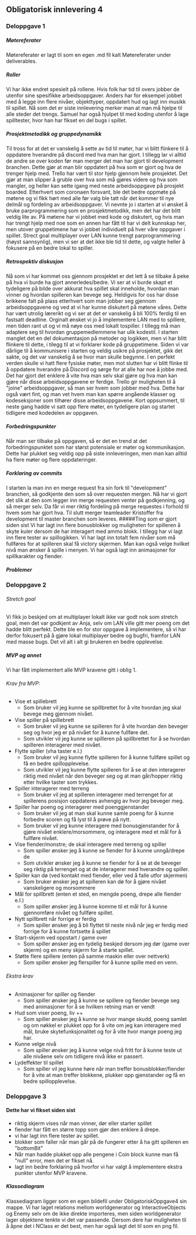 ## Obligatorisk innlevering 4

### Deloppgave 1

##### Møtereferater
Møtereferater er lagt til som en egen .md fil kalt Møtereferater under deliverables.

##### Roller
Vi har ikke endret spesielt på rollene. Hvis folk har tid til overs jobber de 
utenfor sine spesifikke arbeidsoppgaver. Anders har for eksempel jobbet med 
å legge inn flere nivåer, objekttyper, oppdatert hud og lagt inn musikk til spillet.
Nå som det er siste innlevering merker man at man må hjelpe til alle steder det trengs.
Samuel har også hjulpet til med koding utenfor å lage spilltester, hvor han har fikset en del bugs i spillet.


##### Prosjektmetodikk og gruppedynamikk
Til tross for at det er vanskelig å sette av tid til møter, har vi blitt flinkere til
å oppdatere hverandre på discord med hva man har gjort. I tillegg lar vi alltid
de andre se over koden før man merger det man har gjort til development branchen.
Dette gjør at man blir oppdatert på hva som er gjort og hva de trenger hjelp med.
Trello har vært til stor hjelp gjennom hele prosjektet. Det gjør at man slipper å gruble over hva 
som må gjøres videre og hva som mangler, og heller kan sette igang med neste arbeidsoppgave på prosjekt boarded.
Etterhvert som coronaen forsvant, ble det bedre oppmøte på møtene og vi fikk hørt med alle før
valg ble tatt når det kommer til nye delmål og fordeling av arbeidsoppgaver. Vi nevnte
jo i starten at vi ønsket å bruke parprogrammering som en prosjektmetodikk, men det har det blitt
veldig lite av. På møtene har vi jobbet med kode og diskutert, og hvis man har trengt hjelp med noe som en annen har fått til
har vi delt kunnskap her, men utover gruppetimene har vi jobbet individuelt på hver våre oppgaver i spillet.
Strect goal multiplayer over LAN kunne trengt parprogrammering (høyst sannsynlig), men vi ser at det ikke ble tid til dette, og valgte
heller å fokusere på en bedre lokal to spiller.

##### Retrospektiv diskusjon
Nå som vi har kommet oss gjennom prosjektet er det lett å se tilbake å peke på hva vi burde
ha gjort annerledes/bedre. Vi ser at vi burde skapt et tydeligere på bilde over akkurat hva spillet
skal inneholde, hvordan man vinner og hvordan spilleren kan bevege seg. Heldigvis for oss har disse brikkene
falt på plass etterhvert som man jobber seg gjennom arbeidsoppgavene og ved at vi har kunne diskutert på møtene våres.
Dette har vært utrolig lærerikt og vi ser at det er vanskelig å bli 100% ferdig til en fastsatt deadline.
Orginalt ønsket vi jo å implementere LAN med to spillere, men tiden rant ut og vi må nøye oss med lokalt tospiller. 
I tillegg må man adaptere seg til hvordan gruppemedlemmene har ulik kodestil. I starten manglet det en del dokumentasjon
på metoder og logikken, men vi har blitt flinkere til dette, i tilegg til at vi forklarer kode på gruppetimene.
Siden vi var dårlige til å kommunisere i starten og veldig usikre på prosjektet, gikk det sakte, og det var vanskelig å se hvor
man skulle begynne. I en perfekt verden skulle vi hatt flere fysiske møter, men mot slutten har vi blitt flinke til 
å oppdatere hverandre på Discord og sørge for at alle har noe å jobbe med. Det har gjort det enklere å vite hva man selv skal gjøre
og hva man kan gjøre når disse arbeidsoppgavene er ferdige. Trello gir muligheten til å "joine" arbeidsoppgaver, så man ser hvem som jobber med hva.
Dette har også vært fint, og man vet hvem man kan spørre angående klasser og kodeseksjoner som tilhører disse arbeidsoppgavene.
Kort oppsummert, til neste gang hadde vi satt opp flere møter, en tydeligere plan og startet tidligere med kodedelen av oppgaven.

##### Forbedringspunkter
Når man ser tilbake på oppgaven, så er det en trend at det forbedringspunktet som
har størst potensiale er møter og kommunikasjon. Dette har plukket seg veldig opp på siste innleveringen, men 
man kan alltid ha flere møter og flere oppdateringer.

##### Forklaring av commits

I starten la man inn en merge request fra sin fork til "development" branchen, så godkjente 
den som så over requesten mergen. Nå har vi gjort det slik at den som legger inn merge requesten
venter på godkjenning, og så merger selv. Da får vi mer riktig fordeling på merge requestes i forhold
til hvem som har gjort hva. Til slutt merger teamleader Kristoffer fra development til master branchen som leveres.
#####Ting som er gjort siden sist
Vi har lagt inn flere bonusblokker og muligheten for spilleren å skyte kuler dersom de har interagert med ammo blokk. 
I tillegg har vi lagt inn flere tester av spillogikken. Vi har lagt inn totalt fem nivåer som må fullføres for at spilleren skal
få victory skjermen. Man kan også velge hvilket nivå man ønsker å spille i menyen. Vi har også lagt inn animasjoner for spillkarakter og fiender.
##### Problemer
### Deloppgave 2

###### Stretch goal

Vi fikk jo beskjed om at multiplayer lokalt ikke var godt nok som stretch goal, men det var
godkjent av Anja, selv om LAN ville gitt mer poeng om det hadde blitt perfekt. Dette ble en for
stor oppgave å implementere, så vi har derfor fokusert på å gjøre lokal multiplayer bedre og bugfri, framfor 
LAN med masse bugs. Det vil alt i alt gi brukeren en bedre opplevelse.

##### MVP og annet
Vi har fått implementert alle MVP kravene gitt i oblig 1.

###### Krav fra MVP:
- Vise et spillebrett
  - Som bruker vil jeg kunne se spillbrettet for å vite hvordan jeg skal bevege
    meg gjennom nivået.
- Vise spiller på spillebrett
  - Som bruker vil jeg kunne se spilleren for å vite hvordan den beveger seg og hvor jeg er på nivået for å kunne fullføre det.
  - Som utvikler vil jeg kunne se spilleren på spillbrettet for å se hvordan spilleren interagerer med nivået.  
- Flytte spiller (vha taster e.l.)
  - Som bruker vil jeg kunne flytte spilleren for å kunne fullføre spillet og få en bedre spillopplevelse.
  - Som utvikler vil jeg kunne flytte spilleren for å se at den interagerer riktig med nivået når den beveger seg
    og at man går/hopper riktig etter hvilke taster som trykkes.
- Spiller interagerer med terreng
  - Som bruker vil jeg at spilleren interagerer med terrenget for at spillerens posisjon oppdateres avhengig av hvor jeg beveger meg.
- Spiller har poeng og interagerer med poenggjenstander
  - Som bruker vil jeg at man skal kunne samle poeng for å kunne forbedre scoren og få lyst til å prøve på nytt.
  - Som bruker vil jeg kunne interagere med bonusgjenstander for å gjøre nivået enklere/morsommere, og interagere med et mål
    for å fullføre nivået.
- Vise fiender/monstre; de skal interagere med terreng og spiller
  - Som spiller ønsker jeg å kunne se fiender for å kunne unngå/drepe de
  - Som utvikler ønsker jeg å kunne se fiender for å se at de beveger seg riktig på terrenget og at de interagerer med hverandre og spiller.  
- Spiller kan dø (ved kontakt med fiender, eller ved å falle utfor skjermen)
  - Som bruker ønsker jeg at spilleren kan dø for å gjøre nivået vanskeligere og morsommere
- Mål for spillbrett (enten et sted, en mengde poeng, drepe alle fiender e.l.)
  - Som spiller ønsker jeg å kunne komme til et mål for å kunne gjennomføre nivået og fullføre spillet.
- Nytt spillbrett når forrige er ferdig
  - Som spiller ønsker jeg å bli flyttet til neste nivå når jeg er ferdig med forrige for å kunne fortsette å spillet
- Start-skjerm ved oppstart / game over
  - Som spiller ønsker jeg en tydelig beskjed dersom jeg dør (game over skjerm) og en meny skjerm for å 
    starte spillet.
- Støtte flere spillere (enten på samme maskin eller over nettverk)
  - Som spiller ønsker jeg flerspiller for å kunne spille med en venn.
###### Ekstra krav    
- Animasjoner for spiller og fiender
  - Som spiller ønsker jeg å kunne se spillere og fiender bevege seg med animasjoner for å se hvilken retning man er vendt
- Hud som viser poeng, liv ++
  - Som spiller ønsker jeg å kunne se hvor mange skudd, poeng samlet og om nøkkel er plukket opp for å vite om jeg kan interagere med mål, bruke skytefunksjonalitet og for å vite hvor mange poeng jeg har.
- Kunne velge nivå
  - Som spiller ønsker jeg å kunne velge nivå fritt for å kunne teste ut alle nivåene selv om tidligere nivå ikke er passert.
- Lydeffekter til spillet
  - Som spiller vil jeg kunne høre når man treffer bonusblokker/fiender for å vite at man treffer blokkene, plukker opp gjenstander
    og få en bedre spillopplevelse.

### Deloppgave 3

#### Dette har vi fikset siden sist
- riktig skjerm vises når man vinner, dør eller starter spillet
- fiender har fått en større topp som gjør den enklere å drepe.
- vi har lagt inn flere tester av spillet.
- blokker som faller når man går på de fungerer etter å ha gitt spilleren en "bottomBit"
- Når man hadde plukket opp alle pengene i Coin block kunne man få "null" error, men det er fikset nå.
- lagt inn bedre forklaring på hvorfor vi har valgt å implementere ekstra punkter utenfor MVP kravene.

##### Klassediagram
Klassediagram ligger som en egen bildefil under ObligatoriskOppgave4 sin mappe.
Vi har laget relations mellom worldgenerator og InteractiveObjects og Enemy selv om de ikke direkte
importeres, men siden worldgenerator lager objektene tenkte vi det var passende. Dersom dere har muligheten til å åpne det i NClass er det best, men 
har også lagt det til som en png fil.